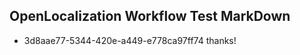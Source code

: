 ## OpenLocalization Workflow Test MarkDown
* 3d8aae77-5344-420e-a449-e778ca97ff74 thanks!

<!--HONumber=Aug16_HO3-->



